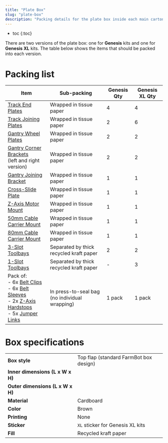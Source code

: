 ```yaml
---
title: "Plate Box"
slug: "plate-box"
description: "Packing details for the plate box inside each main carton"
---
```


* toc
{:toc}

There are two versions of the plate box: one for **Genesis** kits and one for **Genesis XL** kits. The table below shows the items that should be packed into each version.

# Packing list

|Item                          |Sub-packing                   |Genesis Qty                   |Genesis XL Qty                |
|------------------------------|------------------------------|------------------------------|------------------------------|
|[Track End Plates](../bom/plates-and-brackets.md#track-end-plate)|Wrapped in tissue paper       |4                             |4
|[Track Joining Plates](../bom/plates-and-brackets.md#track-joining-plate)|Wrapped in tissue paper       |2                             |6
|[Gantry Wheel Plates](../bom/plates-and-brackets.md#gantry-wheel-plate)|Wrapped in tissue paper       |2                             |2
|[Gantry Corner Brackets](../bom/plates-and-brackets.md#gantry-corner-bracket)<br>(left and right version)|Wrapped in tissue paper       |2                             |2
|[Gantry Joining Bracket](../bom/plates-and-brackets.md#gantry-joining-bracket)|Wrapped in tissue paper       |1                             |1
|[Cross-Slide Plate](../bom/plates-and-brackets.md#cross-slide-plate)|Wrapped in tissue paper       |1                             |1
|[Z-Axis Motor Mount](../bom/plates-and-brackets.md#z-axis-motor-mount)|Wrapped in tissue paper       |1                             |1
|[50mm Cable Carrier Mount](../bom/plates-and-brackets.md#50mm-cable-carrier-mount)|Wrapped in tissue paper       |1                             |1
|[80mm Cable Carrier Mount](../bom/plates-and-brackets.md#80mm-cable-carrier-mount)|Wrapped in tissue paper       |1                             |1
|[3-Slot Toolbays](../bom/plates-and-brackets.md#3-slot-toolbay)|Separated by thick recycled kraft paper|2                             |2
|[1-Slot Toolbays](../bom/plates-and-brackets.md#1-slot-toolbay)|Separated by thick recycled kraft paper|-                             |3
|Pack of:<br>- 6x [Belt Clips](../bom/plates-and-brackets.md#belt-clip)<br>- 6x [Belt Sleeves](../bom/drivetrain.md#belt-sleeve)<br>- 2x [Z-Axis Hardstops](../bom/plates-and-brackets.md#z-axis-hardstop)<br>- 5x [Jumper Links](../bom/electronics-and-wiring.md#jumper-links)|In press-to-seal bag (no individual wrapping)|1 pack                        |1 pack

# Box specifications

|                              |                              |
|------------------------------|------------------------------|
|**Box style**                 |Top flap (standard FarmBot box design)
|**Inner dimensions (L x W x H)** |
|**Outer dimensions (L x W x H)** |
|**Material**                  |Cardboard
|**Color**                     |Brown
|**Printing**                  |None
|**Sticker**                   |`XL` sticker for Genesis XL kits
|**Fill**                      |Recycled kraft paper

